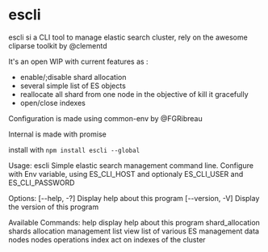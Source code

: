 # escli
escli si a CLI tool to manage elastic search cluster, rely on the awesome cliparse toolkit by @clementd

It's an open WIP with current features as :
* enable/;disable shard allocation
* several simple list of ES objects
* reallocate all shard from one node in the objective of kill it gracefully
* open/close indexes

Configuration is made using common-env by @FGRibreau

Internal is made with promise

install with
`npm install escli --global
`


Usage: escli
Simple elastic search management command line. Configure with Env variable, using ES_CLI_HOST and optionaly ES_CLI_USER and ES_CLI_PASSWORD

Options:
[--help, -?]          Display help about this program
[--version, -V]       Display the version of this program

Available Commands:
help                  display help about this program
shard_allocation      shards allocation management
list                  view list of various ES management data
nodes                 nodes operations
index                 act on indexes of the cluster
